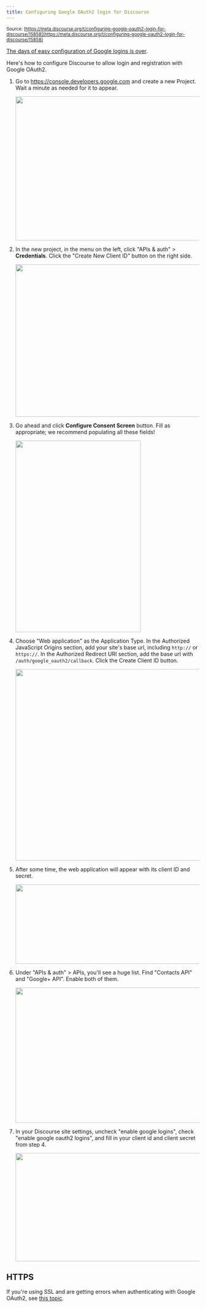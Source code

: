 ```yaml
---
title: Configuring Google OAuth2 login for Discourse
---
```


<small class="documentation-source">Source: [https://meta.discourse.org/t/configuring-google-oauth2-login-for-discourse/15858](https://meta.discourse.org/t/configuring-google-oauth2-login-for-discourse/15858)</small>

[The days of easy configuration of Google logins is over][1].

Here's how to configure Discourse to allow login and registration with Google OAuth2.

1. Go to https://console.developers.google.com and create a new Project. Wait a minute as needed for it to appear.

    <img src="//discourse-meta.s3-us-west-1.amazonaws.com/original/3X/5/c/5c93f5b6ebad5d4b8e1a611f389214c374597a08.png" width="528" height="376"> 

2. In the new project, in the menu on the left, click "APIs & auth" > **Credentials**. Click the "Create New Client ID" button on the right side.

    <img src="//discourse-meta.s3-us-west-1.amazonaws.com/original/3X/b/6/b6dcef818ee0c18cd14e9244fe26b5695c7580af.png" width="602" height="398"> 

3. Go ahead and click **Configure Consent Screen** button. Fill as appropriate; we recommend populating all these fields!

    <img src="//discourse-meta.s3-us-west-1.amazonaws.com/original/3X/b/a/ba4518181fe96aa5ac92a65a00c031bd5fb1aea5.png" width="326" height="500"> 

4. Choose "Web application" as the Application Type. In the Authorized JavaScript Origins section, add your site's base url, including `http://` or `https://`. In the Authorized Redirect URI section, add the base url with `/auth/google_oauth2/callback`. Click the Create Client ID button.

    <img src="//discourse-meta.s3-us-west-1.amazonaws.com/original/3X/0/0/00e58ab0f22f7d0a0ca043f33c0242cd3f0a5cbc.png" width="488" height="500">

5. After some time, the web application will appear with its client ID and secret.

    <img src="//discourse-meta.s3-us-west-1.amazonaws.com/original/3X/3/9/3965fd76b3af1ddfb511354da1cd0e29bf9a1840.png" width="690" height="207"> 

6. Under "APIs & auth" > APIs, you'll see a huge list. Find "Contacts API" and "Google+ API". Enable both of them.

    <img src="//discourse-meta.s3-us-west-1.amazonaws.com/original/3X/c/a/caefd01448b419d84d7c6202fa9ccb02835ba57e.png" width="690" height="353"> 

7. In your Discourse site settings, uncheck "enable google logins", check "enable google oauth2 logins", and fill in your client id and client secret from step 4.

    <img src="//discourse-meta.s3-us-west-1.amazonaws.com/original/2X/4/4d83c1f0295e529b3e4865c7d9e5935ad0c31116.jpg" width="667" height="282">

## HTTPS

If you're using SSL and are getting errors when authenticating with Google OAuth2, see [this topic][2].


  [1]: https://meta.discourse.org/t/openid-auth-request-contains-an-unregistered-domain/15843/7?u=neil
  [2]: https://meta.discourse.org/t/invalid-redirect-uri-in-google-oauth2-api-call-http-instead-of-https/18105?u=neil
